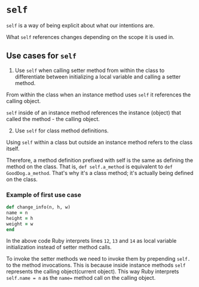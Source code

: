 # `self`

`self` is a way of being explicit about what our intentions are. 

What `self` references changes depending on the scope it is used in.

## Use cases for `self`

1. Use `self` when calling setter method from within the class to differentiate between initializing a local variable and calling a setter method.

From within the class when an instance method uses `self` it references the calling object.

`self` inside of an instance method references the instance (object)
that called the method - the calling object. 

2. Use `self` for class method definitions.

Using `self` within a class but outside an instance method refers to the class itself.

Therefore, a method definition prefixed with self is the same as defining the method on the class. That is, `def self.a_method` is equivalent to `def GoodDog.a_method`. That's why it's a class method; it's actually being defined on the class.


### Example of first use case

  ```ruby
def change_info(n, h, w)
  name = n
  height = h
  weight = w
end

```

In the above code Ruby interprets lines `12`, `13` and `14` as local variable initialization instead of setter method calls. 

To invoke the setter methods we need to invoke them by prepending `self.` to the method invocations. This is because inside instance methods `self` represents the calling object(current object). This way Ruby interprets `self.name = n` as the `name=` method call on the calling object. 